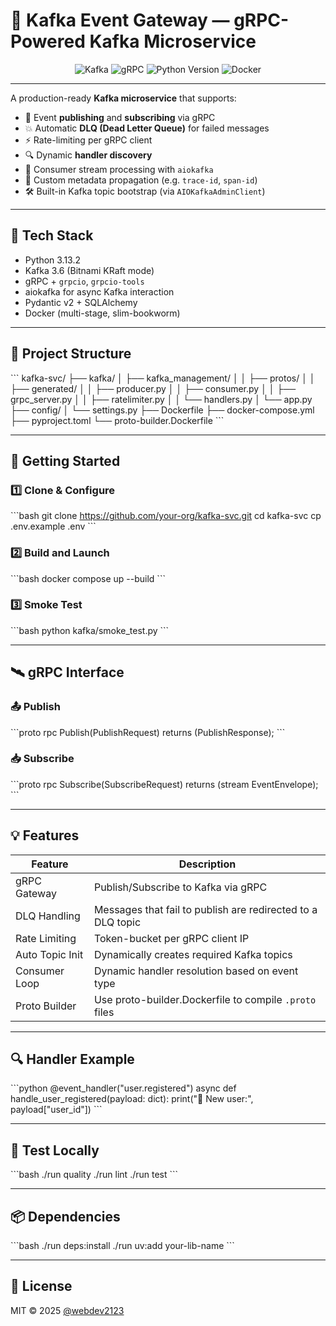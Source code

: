 # 📡 Kafka Event Gateway — gRPC-Powered Kafka Microservice

<p align="center">
  <img src="https://img.shields.io/badge/Kafka-Ready-brightgreen" alt="Kafka">
  <img src="https://img.shields.io/badge/gRPC-Enabled-blue" alt="gRPC">
  <img src="https://img.shields.io/badge/Python-3.13.2-blue.svg" alt="Python Version">
  <img src="https://img.shields.io/badge/Docker-Multi--stage-blue" alt="Docker">
</p>

---

A production-ready **Kafka microservice** that supports:

- 🔄 Event **publishing** and **subscribing** via gRPC
- 💥 Automatic **DLQ (Dead Letter Queue)** for failed messages
- ⚡ Rate-limiting per gRPC client
- 🔍 Dynamic **handler discovery**
- 🧵 Consumer stream processing with `aiokafka`
- 🔐 Custom metadata propagation (e.g. `trace-id`, `span-id`)
- 🛠 Built-in Kafka topic bootstrap (via `AIOKafkaAdminClient`)

---

## 🧱 Tech Stack

- Python 3.13.2
- Kafka 3.6 (Bitnami KRaft mode)
- gRPC + `grpcio`, `grpcio-tools`
- aiokafka for async Kafka interaction
- Pydantic v2 + SQLAlchemy
- Docker (multi-stage, slim-bookworm)

---

## 📂 Project Structure

\`\`\`
kafka-svc/
├── kafka/
│   ├── kafka_management/
│   │   ├── protos/
│   │   ├── generated/
│   │   ├── producer.py
│   │   ├── consumer.py
│   │   ├── grpc_server.py
│   │   ├── ratelimiter.py
│   │   └── handlers.py
│   └── app.py
├── config/
│   └── settings.py
├── Dockerfile
├── docker-compose.yml
├── pyproject.toml
└── proto-builder.Dockerfile
\`\`\`

---

## 🚀 Getting Started

### 1️⃣ Clone & Configure

\`\`\`bash
git clone https://github.com/your-org/kafka-svc.git
cd kafka-svc
cp .env.example .env
\`\`\`

### 2️⃣ Build and Launch

\`\`\`bash
docker compose up --build
\`\`\`

### 3️⃣ Smoke Test

\`\`\`bash
python kafka/smoke_test.py
\`\`\`

---

## 🛰 gRPC Interface

### 📤 Publish

\`\`\`proto
rpc Publish(PublishRequest) returns (PublishResponse);
\`\`\`

### 📥 Subscribe

\`\`\`proto
rpc Subscribe(SubscribeRequest) returns (stream EventEnvelope);
\`\`\`

---

## 💡 Features

| Feature           | Description                                                                 |
|-------------------|-----------------------------------------------------------------------------|
| gRPC Gateway      | Publish/Subscribe to Kafka via gRPC                                         |
| DLQ Handling      | Messages that fail to publish are redirected to a DLQ topic                 |
| Rate Limiting     | Token-bucket per gRPC client IP                                             |
| Auto Topic Init   | Dynamically creates required Kafka topics                                   |
| Consumer Loop     | Dynamic handler resolution based on event type                              |
| Proto Builder     | Use proto-builder.Dockerfile to compile `.proto` files                      |

---

## 🔍 Handler Example

\`\`\`python
@event_handler("user.registered")
async def handle_user_registered(payload: dict):
    print("👤 New user:", payload["user_id"])
\`\`\`

---

## 🧪 Test Locally

\`\`\`bash
./run quality
./run lint
./run test
\`\`\`

---

## 📦 Dependencies

\`\`\`bash
./run deps:install
./run uv:add your-lib-name
\`\`\`

---

## 📜 License

MIT © 2025 [@webdev2123](mailto:webdev2123@gmail.com)
